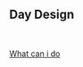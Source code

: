 ## Day Design

<br>

[What can i do](https://github.com/CWIN77/README-contents/blob/master/nextjs/README.md)
